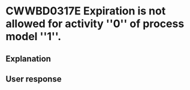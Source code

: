 # CWWBD0317E Expiration is not allowed for activity ''0'' of process model ''1''.

## Explanation

## User response